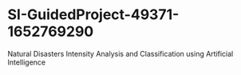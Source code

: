 # SI-GuidedProject-49371-1652769290
Natural Disasters Intensity Analysis and Classification using Artificial Intelligence
